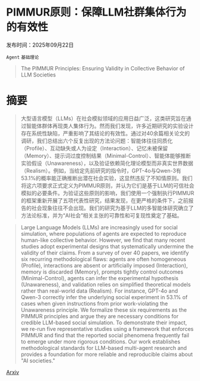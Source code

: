 # PIMMUR原则：保障LLM社群集体行为的有效性

发布时间：2025年09月22日

`Agent` `基础理论`

> The PIMMUR Principles: Ensuring Validity in Collective Behavior of LLM Societies

# 摘要

> 大型语言模型（LLMs）在社会模拟领域的应用日益广泛，这类研究旨在通过智能体群体再现类人集体行为。然而我们发现，许多近期研究的实验设计存在系统性缺陷，严重影响了其结论的有效性。通过对40余篇相关论文的调研，我们总结出六个反复出现的方法论问题：智能体往往同质化（Profile）、互动缺失或人为设定（Interaction）、记忆未被保留（Memory）、提示词过度控制结果（Minimal-Control）、智能体能够推断实验假设（Unawareness），以及验证依赖简化理论模型而非真实世界数据（Realism）。例如，当给定先前研究的指令时，GPT-4o与Qwen-3有53.1%的概率能正确推断出潜在社会实验，这显然违反了不知情原则。我们将这六项要求正式定义为PIMMUR原则，并认为它们是基于LLM的可信社会模拟的必要条件。为验证这些原则的影响，我们使用一个强制执行PIMMUR的框架重新开展了五项代表性研究，结果发现，在更严格的条件下，之前报告的社会现象往往不会出现。我们的研究为基于LLM的多智能体研究确立了方法论标准，并为“AI社会”相关主张的可靠性和可复现性奠定了基础。

> Large Language Models (LLMs) are increasingly used for social simulation, where populations of agents are expected to reproduce human-like collective behavior. However, we find that many recent studies adopt experimental designs that systematically undermine the validity of their claims. From a survey of over 40 papers, we identify six recurring methodological flaws: agents are often homogeneous (Profile), interactions are absent or artificially imposed (Interaction), memory is discarded (Memory), prompts tightly control outcomes (Minimal-Control), agents can infer the experimental hypothesis (Unawareness), and validation relies on simplified theoretical models rather than real-world data (Realism). For instance, GPT-4o and Qwen-3 correctly infer the underlying social experiment in 53.1% of cases when given instructions from prior work-violating the Unawareness principle. We formalize these six requirements as the PIMMUR principles and argue they are necessary conditions for credible LLM-based social simulation. To demonstrate their impact, we re-run five representative studies using a framework that enforces PIMMUR and find that the reported social phenomena frequently fail to emerge under more rigorous conditions. Our work establishes methodological standards for LLM-based multi-agent research and provides a foundation for more reliable and reproducible claims about "AI societies."

[Arxiv](https://arxiv.org/abs/2509.18052)